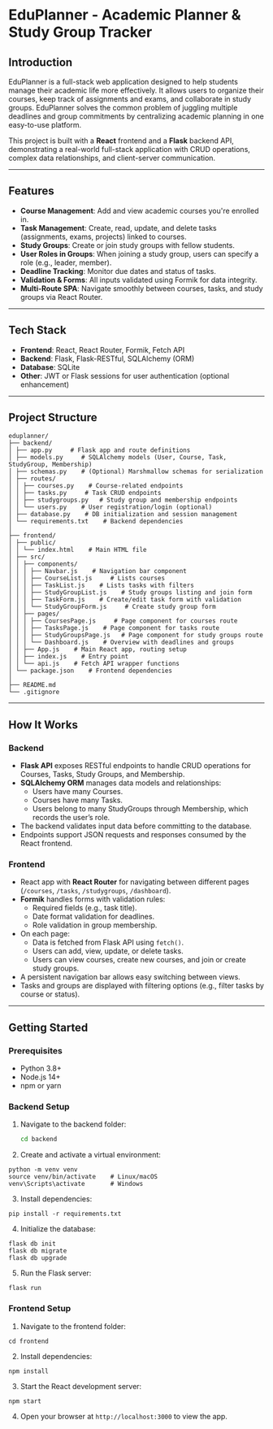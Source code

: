# EduPlanner - Academic Planner & Study Group Tracker

## Introduction

EduPlanner is a full-stack web application designed to help students manage their academic life more effectively. It allows users to organize their courses, keep track of assignments and exams, and collaborate in study groups. EduPlanner solves the common problem of juggling multiple deadlines and group commitments by centralizing academic planning in one easy-to-use platform.

This project is built with a **React** frontend and a **Flask** backend API, demonstrating a real-world full-stack application with CRUD operations, complex data relationships, and client-server communication.

---

## Features

- **Course Management**: Add and view academic courses you're enrolled in.
- **Task Management**: Create, read, update, and delete tasks (assignments, exams, projects) linked to courses.
- **Study Groups**: Create or join study groups with fellow students.
- **User Roles in Groups**: When joining a study group, users can specify a role (e.g., leader, member).
- **Deadline Tracking**: Monitor due dates and status of tasks.
- **Validation & Forms**: All inputs validated using Formik for data integrity.
- **Multi-Route SPA**: Navigate smoothly between courses, tasks, and study groups via React Router.

---

## Tech Stack

- **Frontend**: React, React Router, Formik, Fetch API
- **Backend**: Flask, Flask-RESTful, SQLAlchemy (ORM)
- **Database**: SQLite
- **Other**: JWT or Flask sessions for user authentication (optional enhancement)

---

## Project Structure

```
eduplanner/
├── backend/
│ ├── app.py     # Flask app and route definitions
│ ├── models.py     # SQLAlchemy models (User, Course, Task, StudyGroup, Membership)
│ ├── schemas.py    # (Optional) Marshmallow schemas for serialization
│ ├── routes/
│ │ ├── courses.py    # Course-related endpoints
│ │ ├── tasks.py     # Task CRUD endpoints
│ │ ├── studygroups.py   # Study group and membership endpoints
│ │ └── users.py    # User registration/login (optional)
│ ├── database.py    # DB initialization and session management
│ └── requirements.txt    # Backend dependencies
│
├── frontend/
│ ├── public/
│ │ └── index.html    # Main HTML file
│ ├── src/
│ │ ├── components/
│ │ │ ├── Navbar.js    # Navigation bar component
│ │ │ ├── CourseList.js     # Lists courses
│ │ │ ├── TaskList.js    # Lists tasks with filters
│ │ │ ├── StudyGroupList.js    # Study groups listing and join form
│ │ │ ├── TaskForm.js    # Create/edit task form with validation
│ │ │ └── StudyGroupForm.js     # Create study group form
│ │ ├── pages/
│ │ │ ├── CoursesPage.js     # Page component for courses route
│ │ │ ├── TasksPage.js    # Page component for tasks route
│ │ │ ├── StudyGroupsPage.js   # Page component for study groups route
│ │ │ └── Dashboard.js    # Overview with deadlines and groups
│ │ ├── App.js    # Main React app, routing setup
│ │ ├── index.js    # Entry point
│ │ └── api.js    # Fetch API wrapper functions
│ └── package.json    # Frontend dependencies
│
├── README.md 
└── .gitignore
```

---

## How It Works

### Backend

- **Flask API** exposes RESTful endpoints to handle CRUD operations for Courses, Tasks, Study Groups, and Membership.
- **SQLAlchemy ORM** manages data models and relationships:
  - Users have many Courses.
  - Courses have many Tasks.
  - Users belong to many StudyGroups through Membership, which records the user’s role.
- The backend validates input data before committing to the database.
- Endpoints support JSON requests and responses consumed by the React frontend.

### Frontend

- React app with **React Router** for navigating between different pages (`/courses`, `/tasks`, `/studygroups`, `/dashboard`).
- **Formik** handles forms with validation rules:
  - Required fields (e.g., task title).
  - Date format validation for deadlines.
  - Role validation in group membership.
- On each page:
  - Data is fetched from Flask API using `fetch()`.
  - Users can add, view, update, or delete tasks.
  - Users can view courses, create new courses, and join or create study groups.
- A persistent navigation bar allows easy switching between views.
- Tasks and groups are displayed with filtering options (e.g., filter tasks by course or status).

---

## Getting Started

### Prerequisites

- Python 3.8+
- Node.js 14+
- npm or yarn

### Backend Setup

1. Navigate to the backend folder:
   ```bash
   cd backend

2. Create and activate a virtual environment:
```
python -m venv venv
source venv/bin/activate    # Linux/macOS
venv\Scripts\activate       # Windows
```

3. Install dependencies:
```
pip install -r requirements.txt
```

4. Initialize the database:
```
flask db init
flask db migrate
flask db upgrade
```

5. Run the Flask server:
```
flask run
```

### Frontend Setup

1. Navigate to the frontend folder:
```
cd frontend
```

2. Install dependencies:
```
npm install
```

3. Start the React development server:
```
npm start
```

4. Open your browser at ```http://localhost:3000``` to view the app.

